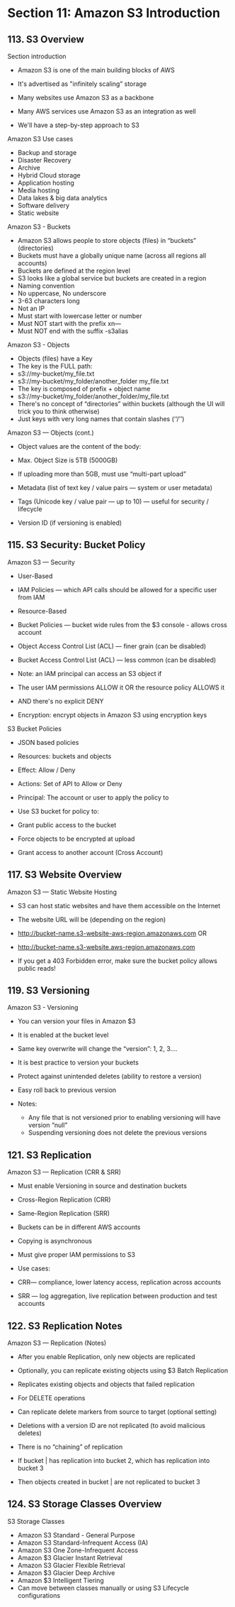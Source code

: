 # Section 11: Amazon S3 Introduction

## 113. S3 Overview

Section introduction

- Amazon S3 is one of the main building blocks of AWS
- It's advertised as "infinitely scaling” storage

- Many websites use Amazon S3 as a backbone
- Many AWS services use Amazon S3 as an integration as well

- We'll have a step-by-step approach to S3

Amazon S3 Use cases

- Backup and storage
- Disaster Recovery
- Archive
- Hybrid Cloud storage
- Application hosting
- Media hosting
- Data lakes & big data analytics
- Software delivery
- Static website

Amazon S3 - Buckets

- Amazon S3 allows people to store objects (files) in “buckets” (directories)
- Buckets must have a globally unique name (across all regions all accounts)
- Buckets are defined at the region level
- S3 looks like a global service but buckets are created in a region
- Naming convention
 - No uppercase, No underscore
 - 3-63 characters long
 - Not an IP
 - Must start with lowercase letter or number
 - Must NOT start with the prefix xn—
 - Must NOT end with the suffix -s3alias

 Amazon S3 - Objects

- Objects (files) have a Key
- The key is the FULL path:
 - s3://my-bucket/my_file.txt
 - s3://my-bucket/my_folder/another_folder my_file.txt
- The key is composed of prefix + object name
 - s3://my-bucket/my_folder/another_folder/my_file.txt
- There's no concept of “directories” within buckets (although the UI will trick you to think otherwise)
- Just keys with very long names that contain slashes (‘‘/’’)

Amazon S3 — Objects (cont.)

- Object values are the content of the body:
 - Max. Object Size is 5TB (5000GB)
 - If uploading more than 5GB, must use “multi-part upload”

- Metadata (list of text key / value pairs — system or user metadata)
- Tags (Unicode key / value pair — up to 10) — useful for security / lifecycle
* Version ID (if versioning is enabled)

## 115. S3 Security: Bucket Policy

Amazon S3 — Security

- User-Based
 - IAM Policies — which API calls should be allowed for a specific user from IAM

- Resource-Based
 - Bucket Policies — bucket wide rules from the $3 console - allows cross account
 - Object Access Control List (ACL) — finer grain (can be disabled)
 - Bucket Access Control List (ACL) — less common (can be disabled)

- Note: an IAM principal can access an S3 object if
 - The user IAM permissions ALLOW it OR the resource policy ALLOWS it
 - AND there's no explicit DENY

- Encryption: encrypt objects in Amazon S3 using encryption keys

S3 Bucket Policies

- JSON based policies
 - Resources: buckets and objects
 - Effect: Allow / Deny
 - Actions: Set of API to Allow or Deny
 - Principal: The account or user to apply the policy to

- Use S3 bucket for policy to:
 - Grant public access to the bucket
 - Force objects to be encrypted at upload
 - Grant access to another account (Cross Account)

## 117. S3 Website Overview

Amazon S3 — Static Website Hosting

- S3 can host static websites and have them accessible on the Internet

- The website URL will be (depending on the region)
 - http://bucket-name.s3-website-aws-region.amazonaws.com
   OR
 - http://bucket-name.s3-website.aws-region.amazonaws.com

- If you get a 403 Forbidden error, make sure the bucket policy allows public reads!

## 119. S3 Versioning

Amazon S3 - Versioning

- You can version your files in Amazon $3
- It is enabled at the bucket level
- Same key overwrite will change the “version”: 1, 2, 3....
- It is best practice to version your buckets
 - Protect against unintended deletes (ability to restore a version)
 - Easy roll back to previous version

- Notes:
  - Any file that is not versioned prior to enabling versioning will have version “null”
  - Suspending versioning does not delete the previous versions

## 121. S3 Replication

Amazon S3 — Replication (CRR & SRR)

- Must enable Versioning in source and destination buckets
- Cross-Region Replication (CRR)
- Same-Region Replication (SRR)
- Buckets can be in different AWS accounts
- Copying is asynchronous
- Must give proper IAM permissions to S3

- Use cases:
 - CRR— compliance, lower latency access, replication across accounts
 - SRR — log aggregation, live replication between production and test accounts

## 122. S3 Replication Notes

Amazon S3 — Replication (Notes)

- After you enable Replication, only new objects are replicated
- Optionally, you can replicate existing objects using $3 Batch Replication
- Replicates existing objects and objects that failed replication

- For DELETE operations
 - Can replicate delete markers from source to target (optional setting)
 - Deletions with a version ID are not replicated (to avoid malicious deletes)

- There is no “chaining” of replication
 - If bucket | has replication into bucket 2, which has replication into bucket 3
 - Then objects created in bucket | are not replicated to bucket 3

## 124. S3 Storage Classes Overview

S3 Storage Classes

- Amazon S3 Standard - General Purpose
- Amazon S3 Standard-Infrequent Access (IA)
- Amazon S3 One Zone-Infrequent Access
- Amazon $3 Glacier Instant Retrieval
- Amazon S3 Glacier Flexible Retrieval
- Amazon $3 Glacier Deep Archive
- Amazon $3 Intelligent Tiering
- Can move between classes manually or using S3 Lifecycle configurations